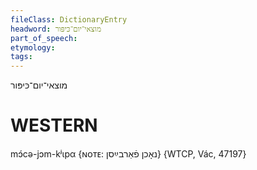 ```yaml
---
fileClass: DictionaryEntry
headword: מוצאי־יום־כּיפּור
part_of_speech: 
etymology: 
tags: 
---
```

מוצאי־יום־כּיפּור

WESTERN
========

mɔ́cə-jɔm-kʲɩpα {ɴᴏᴛᴇ: נאָכן פֿאַרבײַסן} {WTCP, Vác, 47197}
